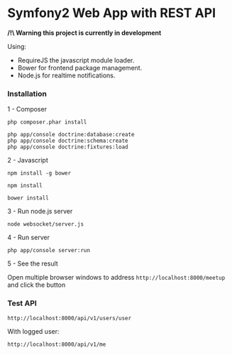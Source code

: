 Symfony2 Web App with REST API
==============================

**/!\ Warning this project is currently in development**

Using:
- RequireJS the javascript module loader.
- Bower for frontend package management.
- Node.js for realtime notifications.

### Installation

1 - Composer

```
php composer.phar install
```

```
php app/console doctrine:database:create
php app/console doctrine:schema:create
php app/console doctrine:fixtures:load
```

2 - Javascript

```
npm install -g bower
```

```
npm install
```

```
bower install
```

3 - Run node.js server

```
node websocket/server.js
```

4 - Run server

```
php app/console server:run
```

5 - See the result

Open multiple browser windows to address `` http://localhost:8000/meetup `` and click the button

### Test API

```
http://localhost:8000/api/v1/users/user
```

With logged user:

```
http://localhost:8000/api/v1/me
```
